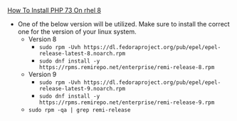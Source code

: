 [How To Install PHP 73 On rhel 8](https://www.itzgeek.com/how-tos/linux/centos-how-tos/how-to-install-php-7-3-on-rhel-8.html) <br />

* One of the below version will be utilized. Make sure to install the correct one for the version of your linux system.
  * Version 8
    * `sudo rpm -Uvh https://dl.fedoraproject.org/pub/epel/epel-release-latest-8.noarch.rpm`
    * `sudo dnf install -y https://rpms.remirepo.net/enterprise/remi-release-8.rpm`
  * Version 9
    * `sudo rpm -Uvh https://dl.fedoraproject.org/pub/epel/epel-release-latest-9.noarch.rpm`
    * `sudo dnf install -y https://rpms.remirepo.net/enterprise/remi-release-9.rpm`
  * `sudo rpm -qa | grep remi-release`
